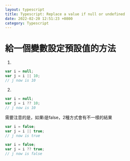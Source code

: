 ```yaml
---
layout: typescript
title: Typescript: Replace a value if null or undefined
date: 2022-02-20 12:51:23 +0800
category: Typescript
---
```

# 給一個變數設定預設值的方法
1.
```javascript
var i = null;
var j = i || 10;
// j now is 10
```
2.
```javascript
var i = null;
var j = i ?? 10;
// j now is 10
```

需要注意的是，如果i是false，2種方式會有不一樣的結果
```javascript
var i = false;
var j = i || true;
// j now is true

var i = false;
var j = i ?? true;
// j now is false
```
